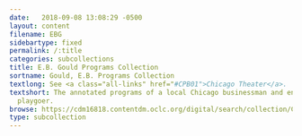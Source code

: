 ```yaml
---
date:   2018-09-08 13:08:29 -0500
layout: content
filename: EBG
sidebartype: fixed
permalink: /:title
categories: subcollections
title: E.B. Gould Programs Collection
sortname: Gould, E.B. Programs Collection
textlong: See <a class="all-links" href="#CPB01">Chicago Theater</a>.
textshort: The annotated programs of a local Chicago businessman and enthusiastic
  playgoer.
browse: https://cdm16818.contentdm.oclc.org/digital/search/collection/CPB01/searchterm/Chicago%20Theater%20Collection-Historic%20Programs-E.B.%20Gould%3B/field/all/mode/all/conn/and/order/title/ad/asc
type: subcollection
---
```

